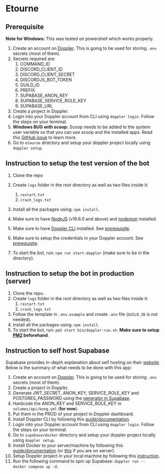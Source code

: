 # Etourne

## Prerequisite

**Note for Windows:** This was tested on powershell which works properly.

1. Create an account on [Doppler](https://www.doppler.com/). This is going to be used for storing `.env` secrets (most of them).
2. Secrets required are:
   1. COMMAND_ID
   2. DISCORD_CLIENT_ID
   3. DISCORD_CLIENT_SECRET
   4. DISCORDJS_BOT_TOKEN
   5. GUILD_ID
   6. PREFIX
   7. SUPABASE_ANON_KEY
   8. SUPABASE_SERVICE_ROLE_KEY
   9. SUPABASE_URL
3. Create a project in Doppler.
4. Login into your Doppler account from CLI using `doppler login`. Follow the steps on your terminal.
5. **Windows BUG with scoop:** Scoop needs to be added to the system user variable so that you can use scoop and the installed apps. Read this [GitHub issue](https://github.com/ScoopInstaller/Scoop/issues/3951) to learn more.
6. Go to `etourne` directory and setup your doppler project locally using `doppler setup`.

## Instruction to setup the test version of the bot

1. Clone the repo
1. Create `logs` folder in the root directory as well as two files inside it:

   1. `restart.txt`
   2. `crash_logs.txt`

1. Install all the packages using: `npm install`.
1. Make sure to have [NodeJS](https://nodejs.org/en/) (v16.6.0 and above) and [nodemon](https://www.npmjs.com/package/nodemon) installed.
1. Make sure to have [Doppler CLI](https://docs.doppler.com/docs/install-cli) installed. See [prerequisite](#prerequisite).
1. Make sure to setup the credentials in your Doppler account. See [prerequisite](#prerequisite).
1. To start the bot, run: `npm run start-doppler` (make sure to be in the directory).

## Instruction to setup the bot in production (server)

1. Clone the repo.
2. Create `logs` folder in the root directory as well as two files inside it:
   1. `restart.txt`
   2. `crash_logs.txt`
3. Follow the template in `.env.example` and create `.env` file (`GUILD_ID` is not needed).
4. Install all the packages using: `npm install`.
5. To start the bot, run: `pm2 start bin/doppler-run.sh`. **Make sure to setup [PM2](https://pm2.io/) beforehand**.

## Instruction to self host Supabase

Supabase provides in-depth explanation about self hosting on their [website](https://supabase.com/docs/guides/self-hosting/docker). Below is the summary of what needs to be done with this app:

1. Create an account on [Doppler](https://www.doppler.com/). This is going to be used for storing `.env` secrets (most of them).
2. Create a project in Doppler.
3. Generate JWT_SECRET, ANON_KEY, SERVICE_ROLE_KEY and POSTGRES_PASSWORD using the [generator in Supabase](https://supabase.com/docs/guides/self-hosting#api-keys).
4. Hardcode the ANON_KEY and SERVICE_ROLE_KEY in `volumes/api/kong.yml` (**for now**).
5. Put them in the PROD of your project in Doppler dashboard.
6. Install Doppler CLI by following this [guide/documentation](https://docs.doppler.com/docs/install-cli).
7. Login into your Doppler account from CLI using `doppler login`. Follow the steps on your terminal.
8. Go to `supabase/docker` directory and setup your doppler project locally using `doppler setup`.
9. Install Docker to your server/machine by following this [guide/documentation](https://docs.docker.com/get-docker/) (or [this](https://docs.docker.com/engine/install/) if you are on server).
10.   Setup Doppler project in your local machine by following this [instruction](https://docs.doppler.com/docs/install-cli#project-setup).
11.   Run the following command to spin up Supabase: `doppler run -- docker compose up -d`.
